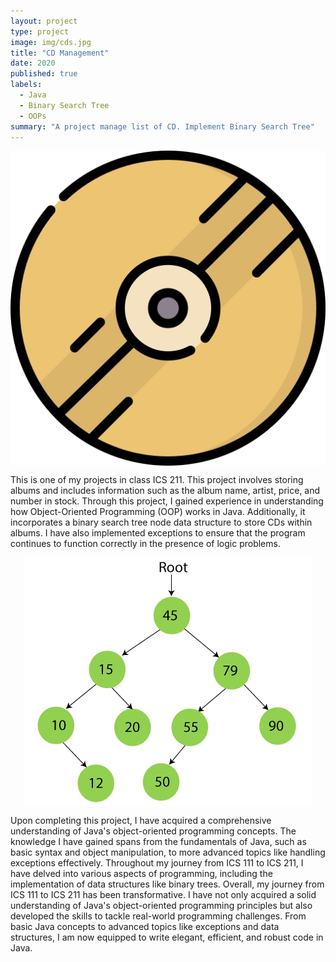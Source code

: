 ```yaml
---
layout: project
type: project
image: img/cds.jpg
title: "CD Management"
date: 2020
published: true
labels:
  - Java
  - Binary Search Tree
  - OOPs
summary: "A project manage list of CD. Implement Binary Search Tree"
---
```


<img class="img-fluid" style="display: block;   margin-left: auto;   margin-right: auto" src="../img/cds2.png">

<p>This is one of my projects in class ICS 211. This project involves storing albums and includes information such as the album name, artist, price, and number in stock. Through this project, I gained experience in understanding how Object-Oriented Programming (OOP) works in Java. Additionally, it incorporates a binary search tree node data structure to store CDs within albums. I have also implemented exceptions to ensure that the program continues to function correctly in the presence of logic problems.</p>
<img class="img-fluid" style="display: block;   margin-left: auto;   margin-right: auto" src="../img/bst.png">

<p>Upon completing this project, I have acquired a comprehensive understanding of Java's object-oriented programming concepts. The knowledge I have gained spans from the fundamentals of Java, such as basic syntax and object manipulation, to more advanced topics like handling exceptions effectively. Throughout my journey from ICS 111 to ICS 211, I have delved into various aspects of programming, including the implementation of data structures like binary trees. Overall, my journey from ICS 111 to ICS 211 has been transformative. I have not only acquired a solid understanding of Java's object-oriented programming principles but also developed the skills to tackle real-world programming challenges. From basic Java concepts to advanced topics like exceptions and data structures, I am now equipped to write elegant, efficient, and robust code in Java.</p>
